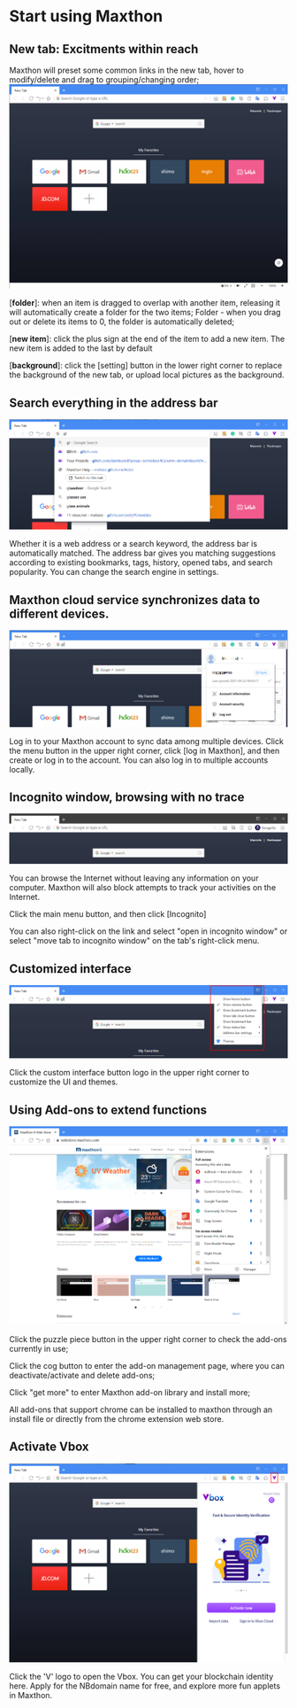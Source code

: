 # Start using Maxthon

## New tab: Excitments within reach

Maxthon will preset some common links in the new tab, hover to modify/delete and drag to grouping/changing order;
![Maxthon Browser start up page](images/00-00.png "=85%, 85%")

[**folder**]: when an item is dragged to overlap with another item, releasing it will automatically create a folder for the two items; Folder - when you drag out or delete its items to 0, the folder is automatically deleted;

[**new item**]: click the plus sign at the end of the item to add a new item. The new item is added to the last by default

[**background**]: click the [setting] button in the lower right corner to replace the background of the new tab, or upload local pictures as the background.

## Search everything in the address bar

![Search engine on Maxthon browser adress bar](images/00-01.png "=85%, 85%")

Whether it is a web address or a search keyword, the address bar is automatically matched. The address bar gives you matching suggestions according to existing bookmarks, tags, history, opened tabs, and search popularity. You can change the search engine in settings.

## Maxthon cloud service synchronizes data to different devices.

![Maxthon cloud service synchronizes data to different devices](images/00-02.png "=85%, 85%")

Log in to your Maxthon account to sync data among multiple devices. Click the menu button in the upper right corner, click [log in Maxthon], and then create or log in to the account. You can also log in to multiple accounts locally.

## Incognito window, browsing with no trace

![Maxthon incognito mode](images/00-03.png "=85%, 85%")

You can browse the Internet without leaving any information on your computer. Maxthon will also block attempts to track your activities on the Internet.

Click the main menu button, and then click [Incognito]

You can also right-click on the link and select "open in incognito window" or select "move tab to incognito window" on the tab's right-click menu.

## Customized interface

![Maxthon customized interface](images/00-04.png "=85%, 85%")

Click the custom interface button logo in the upper right corner to customize the UI and themes.

## Using Add-ons to extend functions

![Maxthon browser extensions](images/00-05.png "=85%, 85%")

Click the puzzle piece button in the upper right corner to check the add-ons currently in use;

Click the cog button to enter the add-on management page, where you can deactivate/activate and delete add-ons;

Click "get more" to enter Maxthon add-on library and install more;

All add-ons that support chrome can be installed to maxthon through an install file or directly from the chrome extension web store.

## Activate Vbox

![Vbox block chain identity activationon Maxthon Browser](images/00-06.png "=85%, 85%")

Click the 'V' logo to open the Vbox. You can get your blockchain identity here. Apply for the NBdomain name for free, and explore more fun applets in Maxthon.
